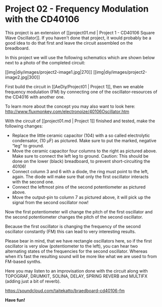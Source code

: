 # Project 02 - Frequency Modulation with the CD40106

This project is an extension of [[project01.md | Project 1 - CD40106 Square Wave Oscillator]]. If you haven't done that project, it would probably be a good idea to do that first and leave the circuit assembled on the breadboard.

In this project we will use the following schematics which are shown below next to a photo of the completed circuit:

[[img|diy/images/project2-image1.jpg|270]]
[[img|diy/images/project2-image2.jpg|300]]

First build the circuit in [[AeDiy/Project01 | Project 1]], then we enable frequency modulation (FM) by connecting one of the oscillator-resources of the CD4016 with another one.

To learn more about the concept you may also want to look here:
http://www.fluxmonkey.com/electronoize/40106Oscillator.htm
 
With the circuit of [[project01.md | Project 1]] finished and tested, make the following changes:

* Replace the little ceramic capacitor (104) with a so called electrolytic condensator, (10 μF) as pictured. Make sure to put the marked, negative “leg” to ground.
* Move the ceramic capacitor four columns to the right as pictured above. Make sure to connect the left leg to ground. Caution: This should be done on the lower (black) breadboard, to prevent short-circuiting the 40106!
* Connect column 3 and 6 with a diode, the ring must point to the left, again. The diode will make sure that only the first oscillator interacts with the second one.
* Connect the leftmost pins of the second potentiometer as pictured above.
* Move the output-pin to column 7 as pictured above, it will pick up the signal from the second oscillator now!

Now the first potentiometer will change the pitch of the first oscillator and the second potentiometer changes the pitch of the second oscillator.

Because the first oscillator is changing the frequency of the second oscillator constantly (FM) this can lead to very interesting results.

Please bear in mind, that we have rectangle oscillators here, so if the first oscillator is very slow (potentiometer to the left), you can hear two alternating states of the frequencies for the second oscillator. Whereas when it’s fast the resulting sound will be more like what we are used to from FM-based synths.

Here you may listen to an improvisation done with the circuit along with TOPOGRAF, DRUMKIT, SOLINA, DELAY, SPRING REVERB and MULTIFX (adding just a bit of reverb).

https://soundcloud.com/taitekatto/braedboard-cd40106-fm

**Have fun!**

